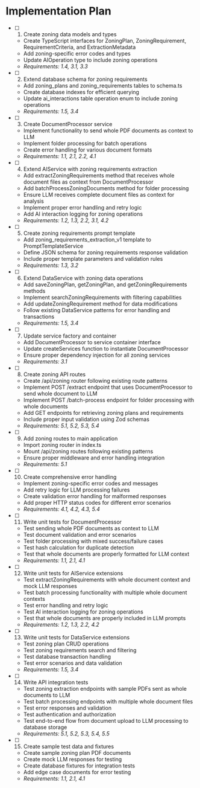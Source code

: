 # Implementation Plan

- [ ] 1. Create zoning data models and types
  - Create TypeScript interfaces for ZoningPlan, ZoningRequirement, RequirementCriteria, and ExtractionMetadata
  - Add zoning-specific error codes and types
  - Update AIOperation type to include zoning operations
  - _Requirements: 1.4, 3.1, 3.3_

- [ ] 2. Extend database schema for zoning requirements
  - Add zoning_plans and zoning_requirements tables to schema.ts
  - Create database indexes for efficient querying
  - Update ai_interactions table operation enum to include zoning operations
  - _Requirements: 1.5, 3.4_

- [ ] 3. Create DocumentProcessor service
  - Implement functionality to send whole PDF documents as context to LLM
  - Implement folder processing for batch operations
  - Create error handling for various document formats
  - _Requirements: 1.1, 2.1, 2.2, 4.1_

- [ ] 4. Extend AIService with zoning requirements extraction
  - Add extractZoningRequirements method that receives whole document files as context from DocumentProcessor
  - Add batchProcessZoningDocuments method for folder processing
  - Ensure LLM receives complete document files as context for analysis
  - Implement proper error handling and retry logic
  - Add AI interaction logging for zoning operations
  - _Requirements: 1.2, 1.3, 2.2, 3.1, 4.2_

- [ ] 5. Create zoning requirements prompt template
  - Add zoning_requirements_extraction_v1 template to PromptTemplateService
  - Define JSON schema for zoning requirements response validation
  - Include proper template parameters and validation rules
  - _Requirements: 1.3, 3.2_

- [ ] 6. Extend DataService with zoning data operations
  - Add saveZoningPlan, getZoningPlan, and getZoningRequirements methods
  - Implement searchZoningRequirements with filtering capabilities
  - Add updateZoningRequirement method for data modifications
  - Follow existing DataService patterns for error handling and transactions
  - _Requirements: 1.5, 3.4_

- [ ] 7. Update service factory and container
  - Add DocumentProcessor to service container interface
  - Update createServices function to instantiate DocumentProcessor
  - Ensure proper dependency injection for all zoning services
  - _Requirements: 3.1_

- [ ] 8. Create zoning API routes
  - Create /api/zoning router following existing route patterns
  - Implement POST /extract endpoint that uses DocumentProcessor to send whole document to LLM
  - Implement POST /batch-process endpoint for folder processing with whole documents
  - Add GET endpoints for retrieving zoning plans and requirements
  - Include proper input validation using Zod schemas
  - _Requirements: 5.1, 5.2, 5.3, 5.4_

- [ ] 9. Add zoning routes to main application
  - Import zoning router in index.ts
  - Mount /api/zoning routes following existing patterns
  - Ensure proper middleware and error handling integration
  - _Requirements: 5.1_

- [ ] 10. Create comprehensive error handling
  - Implement zoning-specific error codes and messages
  - Add retry logic for LLM processing failures
  - Create validation error handling for malformed responses
  - Add proper HTTP status codes for different error scenarios
  - _Requirements: 4.1, 4.2, 4.3, 5.4_

- [ ] 11. Write unit tests for DocumentProcessor
  - Test sending whole PDF documents as context to LLM
  - Test document validation and error scenarios
  - Test folder processing with mixed success/failure cases
  - Test hash calculation for duplicate detection
  - Test that whole documents are properly formatted for LLM context
  - _Requirements: 1.1, 2.1, 4.1_

- [ ] 12. Write unit tests for AIService extensions
  - Test extractZoningRequirements with whole document context and mock LLM responses
  - Test batch processing functionality with multiple whole document contexts
  - Test error handling and retry logic
  - Test AI interaction logging for zoning operations
  - Test that whole documents are properly included in LLM prompts
  - _Requirements: 1.2, 1.3, 2.2, 4.2_

- [ ] 13. Write unit tests for DataService extensions
  - Test zoning plan CRUD operations
  - Test zoning requirements search and filtering
  - Test database transaction handling
  - Test error scenarios and data validation
  - _Requirements: 1.5, 3.4_

- [ ] 14. Write API integration tests
  - Test zoning extraction endpoints with sample PDFs sent as whole documents to LLM
  - Test batch processing endpoints with multiple whole document files
  - Test error responses and validation
  - Test authentication and authorization
  - Test end-to-end flow from document upload to LLM processing to database storage
  - _Requirements: 5.1, 5.2, 5.3, 5.4, 5.5_

- [ ] 15. Create sample test data and fixtures
  - Create sample zoning plan PDF documents
  - Create mock LLM responses for testing
  - Create database fixtures for integration tests
  - Add edge case documents for error testing
  - _Requirements: 1.1, 2.1, 4.1_
